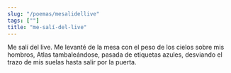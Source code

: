 ```yaml
---
slug: "/poemas/mesalidellive"
tags: [""]
title: "me-salí-del-live"
---
```

Me salí del live. Me levanté de la mesa con el peso de los cielos sobre mis hombros, Atlas tambaleándose, pasada de etiquetas azules, desviando el trazo de mis suelas hasta salir por la puerta.